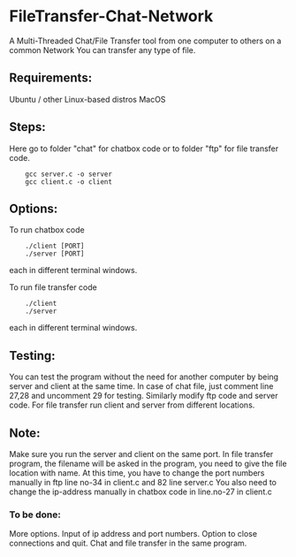 # FileTransfer-Chat-Network

A Multi-Threaded Chat/File Transfer tool from one computer to others on a common Network 
You can transfer any type of file.

## Requirements:

Ubuntu / other Linux-based distros
MacOS

## Steps:

Here go to folder "chat" for chatbox code or to folder "ftp" for file transfer code.
```
	gcc server.c -o server
	gcc client.c -o client
```
## Options:

To run chatbox code
```
	./client [PORT]
	./server [PORT]
```
each in different terminal windows.

To run file transfer code 
```
	./client
	./server
``` 
each in different terminal windows.

## Testing:

You can test the program without the need for another computer by being server and client at the same time.
In case of chat file, just comment line 27,28 and uncomment 29 for testing. Similarly modify ftp code and server code.
For file transfer run client and server from different locations.

## Note:

Make sure you run the server and client on the same port.
In file transfer program, the filename will be asked in the program, you need to give the file location with name.
At this time, you have to change the port numbers manually in ftp line no-34 in client.c and 82 line server.c
You also need to change the ip-address manually in chatbox code in line.no-27 in client.c 

### To be done:

More options.
Input of ip address and port numbers.
Option to close connections and quit.
Chat and file transfer in the same program.
 
